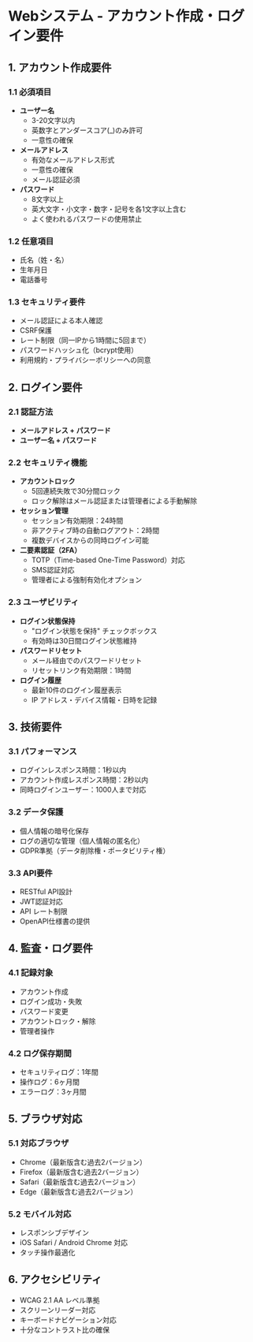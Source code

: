 # Webシステム - アカウント作成・ログイン要件

## 1. アカウント作成要件

### 1.1 必須項目
- **ユーザー名**
  - 3-20文字以内
  - 英数字とアンダースコア(_)のみ許可
  - 一意性の確保
- **メールアドレス**
  - 有効なメールアドレス形式
  - 一意性の確保
  - メール認証必須
- **パスワード**
  - 8文字以上
  - 英大文字・小文字・数字・記号を各1文字以上含む
  - よく使われるパスワードの使用禁止

### 1.2 任意項目
- 氏名（姓・名）
- 生年月日
- 電話番号

### 1.3 セキュリティ要件
- メール認証による本人確認
- CSRF保護
- レート制限（同一IPから1時間に5回まで）
- パスワードハッシュ化（bcrypt使用）
- 利用規約・プライバシーポリシーへの同意

## 2. ログイン要件

### 2.1 認証方法
- **メールアドレス + パスワード**
- **ユーザー名 + パスワード**

### 2.2 セキュリティ機能
- **アカウントロック**
  - 5回連続失敗で30分間ロック
  - ロック解除はメール認証または管理者による手動解除
- **セッション管理**
  - セッション有効期限：24時間
  - 非アクティブ時の自動ログアウト：2時間
  - 複数デバイスからの同時ログイン可能
- **二要素認証（2FA）**
  - TOTP（Time-based One-Time Password）対応
  - SMS認証対応
  - 管理者による強制有効化オプション

### 2.3 ユーザビリティ
- **ログイン状態保持**
  - "ログイン状態を保持" チェックボックス
  - 有効時は30日間ログイン状態維持
- **パスワードリセット**
  - メール経由でのパスワードリセット
  - リセットリンク有効期限：1時間
- **ログイン履歴**
  - 最新10件のログイン履歴表示
  - IP アドレス・デバイス情報・日時を記録

## 3. 技術要件

### 3.1 パフォーマンス
- ログインレスポンス時間：1秒以内
- アカウント作成レスポンス時間：2秒以内
- 同時ログインユーザー：1000人まで対応

### 3.2 データ保護
- 個人情報の暗号化保存
- ログの適切な管理（個人情報の匿名化）
- GDPR準拠（データ削除権・ポータビリティ権）

### 3.3 API要件
- RESTful API設計
- JWT認証対応
- API レート制限
- OpenAPI仕様書の提供

## 4. 監査・ログ要件

### 4.1 記録対象
- アカウント作成
- ログイン成功・失敗
- パスワード変更
- アカウントロック・解除
- 管理者操作

### 4.2 ログ保存期間
- セキュリティログ：1年間
- 操作ログ：6ヶ月間
- エラーログ：3ヶ月間

## 5. ブラウザ対応

### 5.1 対応ブラウザ
- Chrome（最新版含む過去2バージョン）
- Firefox（最新版含む過去2バージョン）
- Safari（最新版含む過去2バージョン）
- Edge（最新版含む過去2バージョン）

### 5.2 モバイル対応
- レスポンシブデザイン
- iOS Safari / Android Chrome 対応
- タッチ操作最適化

## 6. アクセシビリティ

- WCAG 2.1 AA レベル準拠
- スクリーンリーダー対応
- キーボードナビゲーション対応
- 十分なコントラスト比の確保